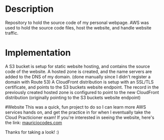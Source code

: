 # Description 
Repository to hold the source code of my personal webpage. 
AWS was used to hold the source code files, host the website, and handle website traffic.

# Implementation
A S3 bucket is setup for static website hosting, and contains the source code of the website.
A hosted zone is created, and the name servers are added to the DNS of my domain. (done manually since I didn't register a domain with Route 53)
A CloudFront distribution is setup with an SSL/TLS certificate, and points to the S3 buckets website endpoint.
The record in the previously created hosted zone is configured to point to the new CloudFront distribution (originally pointing to the S3 buckets website endpoint)


#Website
This was a quick, fun project to do so I can learn more AWS services hands on, and get the practice in for when I eventually take the Cloud Practicioner exam!
If you're interested in seeing the website, here's the link: [mauriciocodes.com](https://mauriciocodes.com/)

Thanks for taking a look!
:) 